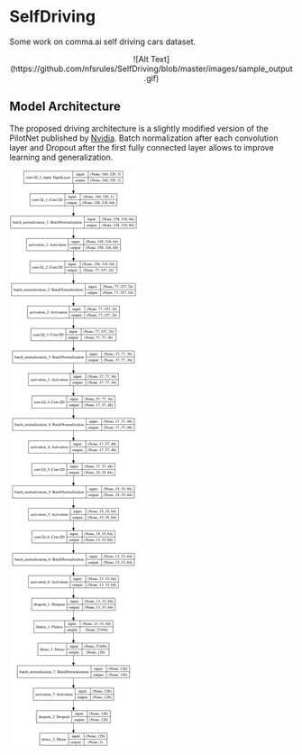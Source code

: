 # SelfDriving
Some work on comma.ai self driving cars dataset.


<p align="center">![Alt Text](https://github.com/nfsrules/SelfDriving/blob/master/images/sample_output.gif) </p>



## Model Architecture
The proposed driving architecture is a slightly modified version of the PilotNet published by [Nvidia](https://www.youtube.com/watch?v=ccShIHBCx4g).
Batch normalization after each convolution layer and Dropout after the first fully connected layer allows to improve learning and generalization.

![alt text](https://github.com/nfsrules/SelfDriving/blob/master/images/model_inet_2.png)




